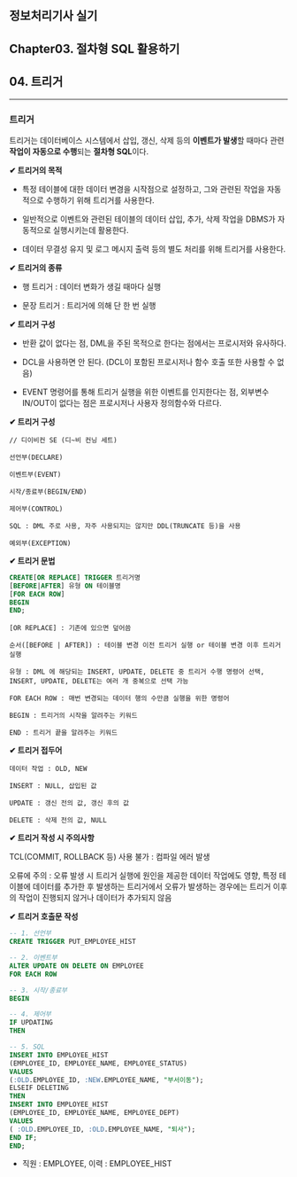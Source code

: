 ## 정보처리기사 실기

## Chapter03. 절차형 SQL 활용하기

## 04. 트리거

<hr>

### 트리거

트리거는 데이터베이스 시스템에서 삽입, 갱신, 삭제 등의 **이벤트가 발생**할 때마다 관련 **작업이 자동으로 수행**되는 **절차형 SQL**이다.

**✔ 트리거의 목적**

- 특정 테이블에 대한 데이터 변경을 시작점으로 설정하고, 그와 관련된 작업을 자동적으로 수행하기 위해 트리거를 사용한다.

- 일반적으로 이벤트와 관련된 테이블의 데이터 삽입, 추가, 삭제 작업을 DBMS가 자동적으로 실행시키는데 활용한다.

- 데이터 무결성 유지 및 로그 메시지 출력 등의 별도 처리를 위해 트리거를 사용한다.

**✔ 트리거의 종류**

- 행 트리거 : 데이터 변화가 생길 때마다 실행

- 문장 트리거 : 트리거에 의해 단 한 번 실행

**✔ 트리거 구성**

- 반환 값이 없다는 점, DML을 주된 목적으로 한다는 점에서는 프로시저와 유사하다.

- DCL을 사용하면 안 된다. (DCL이 포함된 프로시저나 함수 호출 또한 사용할 수 없음)

- EVENT 명령어를 통해 트리거 실행을 위한 이벤트를 인지한다는 점, 외부변수 IN/OUT이 없다는 점은 프로시저나 사용자 정의함수와 다르다.

**✔ 트리거 구성**

```
// 디이비컨 SE (디~비 컨닝 세트)

선언부(DECLARE)

이벤트부(EVENT)

시작/종료부(BEGIN/END)

제어부(CONTROL)

SQL : DML 주로 사용, 자주 사용되지는 않지만 DDL(TRUNCATE 등)을 사용

예외부(EXCEPTION)
```

**✔ 트리거 문법**

```sql
CREATE[OR REPLACE] TRIGGER 트리거명
[BEFORE|AFTER] 유형 ON 테이블명
[FOR EACH ROW]
BEGIN
END;
```

```
[OR REPLACE] : 기존에 있으면 덮어씀

순서([BEFORE | AFTER]) : 테이블 변경 이전 트리거 실행 or 테이블 변경 이후 트리거 실행

유형 : DML 에 해당되는 INSERT, UPDATE, DELETE 중 트리거 수행 명령어 선택, INSERT, UPDATE, DELETE는 여러 개 중복으로 선택 가능

FOR EACH ROW : 매번 변경되는 데이터 행의 수만큼 실행을 위한 명령어

BEGIN : 트리거의 시작을 알려주는 키워드

END : 트리거 끝을 알려주는 키워드
```

**✔ 트리거 접두어**

```
데이터 작업 : OLD, NEW

INSERT : NULL, 삽입된 값

UPDATE : 갱신 전의 값, 갱신 후의 값

DELETE : 삭제 전의 값, NULL
```

**✔ 트리거 작성 시 주의사항**

TCL(COMMIT, ROLLBACK 등) 사용 불가 : 컴파일 에러 발생

오류에 주의 : 오류 발생 시 트리거 실행에 원인을 제공한 데이터 작업에도 영향, 특정 테이블에 데이터를 추가한 후 발생하는 트리거에서 오류가 발생하는 경우에는 트리거 이후의 작업이 진행되지 않거나 데이터가 추가되지 않음

**✔ 트리거 호출문 작성**

```sql
-- 1. 선언부
CREATE TRIGGER PUT_EMPLOYEE_HIST

-- 2. 이벤트부
ALTER UPDATE ON DELETE ON EMPLOYEE
FOR EACH ROW

-- 3. 시작/종료부
BEGIN

-- 4. 제어부
IF UPDATING
THEN

-- 5. SQL
INSERT INTO EMPLOYEE_HIST
(EMPLOYEE_ID, EMPLOYEE_NAME, EMPLOYEE_STATUS) 
VALUES 
(:OLD.EMPLOYEE_ID, :NEW.EMPLOYEE_NAME, "부서이동");
ELSEIF DELETING
THEN
INSERT INTO EMPLOYEE_HIST
(EMPLOYEE_ID, EMPLOYEE_NAME, EMPLOYEE_DEPT)
VALUES
( :OLD.EMPLOYEE_ID, :OLD.EMPLOYEE_NAME, "퇴사");
END IF;
END;
```

- 직원 : EMPLOYEE, 이력 : EMPLOYEE_HIST